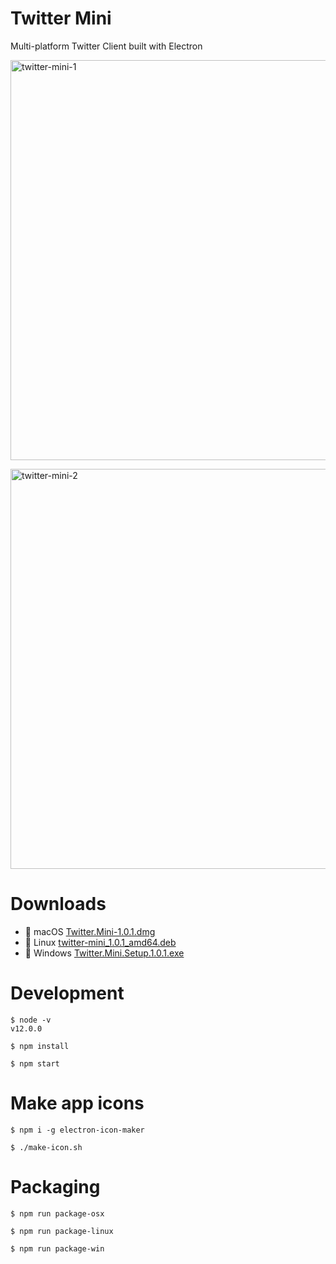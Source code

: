 # Twitter Mini

Multi-platform Twitter Client built with Electron

<a data-flickr-embed="true"  href="https://www.flickr.com/photos/140596581@N07/46846919315/in/dateposted-public/" title="twitter-mini-1"><img src="https://live.staticflickr.com/65535/46846919315_5202dc4c2f_z.jpg" width="578" height="640" alt="twitter-mini-1"></a>

<a data-flickr-embed="true"  href="https://www.flickr.com/photos/140596581@N07/46846919905/in/dateposted-public/" title="twitter-mini-2"><img src="https://live.staticflickr.com/65535/46846919905_b2fa65d4ce_z.jpg" width="580" height="640" alt="twitter-mini-2"></a>

# Downloads
* :apple: macOS [Twitter.Mini-1.0.1.dmg](https://github.com/dongri/twitter-mini/releases/download/v1.0.1/Twitter.Mini-1.0.1.dmg)
* :penguin: Linux [twitter-mini_1.0.1_amd64.deb](https://github.com/dongri/twitter-mini/releases/download/v1.0.1/twitter-mini_1.0.1_amd64.deb)
* :briefcase: Windows [Twitter.Mini.Setup.1.0.1.exe](https://github.com/dongri/twitter-mini/releases/download/v1.0.1/Twitter.Mini.Setup.1.0.1.exe)

# Development
```
$ node -v
v12.0.0

$ npm install

$ npm start
```

# Make app icons
```
$ npm i -g electron-icon-maker

$ ./make-icon.sh
```

# Packaging
```
$ npm run package-osx

$ npm run package-linux

$ npm run package-win
```
